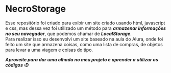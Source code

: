 # NecroStorage
Esse repositório foi criado para exibir um site criado usando html, javascript e css, mas dessa vez foi utilizado um método para _**armazenar informações no seu navegador**_, que podemos chamar de _**LocalStorage**_.  
 Para realizar isso eu desenvolvi um site baseado na aula do Alura, onde foi feito um site que armazena coisas, como uma lista de compras, de objetos para levar a uma viagem e coisas do tipo.

_**Aproveite para dar uma olhada no meu projeto e aprender a utilizar os códigos :D**_

